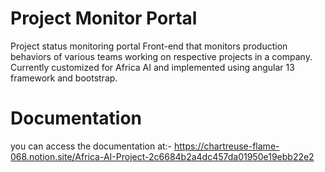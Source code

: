 # Project Monitor Portal
Project status monitoring portal Front-end that monitors production behaviors of various teams working on respective projects in a company. Currently customized for Africa AI and implemented using angular 13 framework and bootstrap.

# Documentation
you can access the documentation at:-
https://chartreuse-flame-068.notion.site/Africa-AI-Project-2c6684b2a4dc457da01950e19ebb22e2
